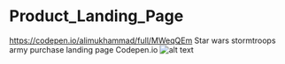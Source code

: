 # Product_Landing_Page

https://codepen.io/alimukhammad/full/MWeqQEm
Star wars stormtroops army purchase landing page 
Codepen.io
![alt text](https://live.staticflickr.com/287/19577029698_55e2538af2_b.jpg)
